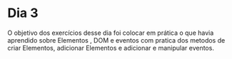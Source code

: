 # Dia 3

O objetivo dos exercí­cios desse dia foi colocar em prática o que havia aprendido sobre Elementos , DOM e eventos com pratica dos metodos de criar Elementos, adicionar Elementos e adicionar e manipular eventos.
